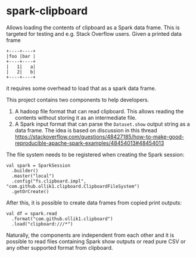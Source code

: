 # spark-clipboard

Allows loading the contents of clipboard as a Spark data frame. This is targeted for testing and e.g. Stack Overflow users. Given a printed data frame
```
+----+----+
|foo |bar |
+----+----+
|   1|   a|
|   2|   b|
+----+----+
```
it requires some overhead to load that as a spark data frame.

This project contains two components to help developers.
1. A hadoop file format that can read clipboard. This allows reading the contents without storing it as an intermediate file.
2. A Spark input format that can parse the `Dataset.show` output string as a data frame. The idea is based on discussion in this thread https://stackoverflow.com/questions/48427185/how-to-make-good-reproducible-apache-spark-examples/48454013#48454013

The file system needs to be registered when creating the Spark session:

```
val spark = SparkSession
  .builder()
  .master("local")
  .config("fs.clipboard.impl", "com.github.ollik1.clipboard.ClipboardFileSystem")
  .getOrCreate()
```

After this, it is possible to create data frames from copied print outputs:
```
val df = spark.read
  .format("com.github.ollik1.clipboard")
  .load("clipboard:///*")
```

Naturally, the components are independent from each other and it is possible to read files containing Spark show outputs or read pure CSV or any other supported format from clipboard.